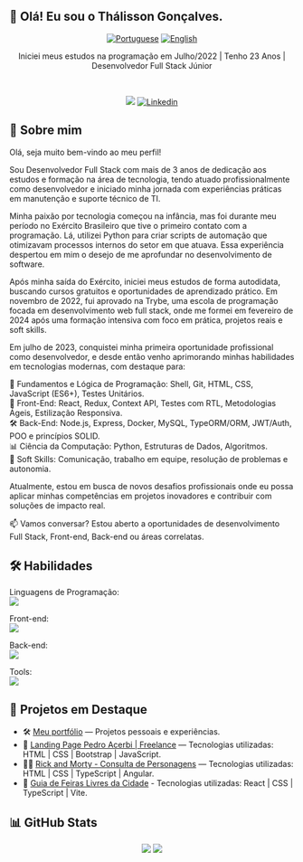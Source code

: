## 👋 Olá! Eu sou o Thálisson Gonçalves.

<div align="center">

[![Portuguese](https://flagsapi.com/BR/flat/32.png)](README.md)
[![English](https://flagsapi.com/US/flat/32.png)](README-EN.md)

</div>

<p align="center">
  Iniciei meus estudos na programação em Julho/2022 | Tenho 23 Anos | Desenvolvedor Full Stack Júnior
</p>

<br/>

<p align="center">
    <a href="https://thalisson-goncalves.vercel.app"><img src="https://img.shields.io/badge/Portfolio-%23000000.svg?style=for-the-badge&logo=firefox&logoColor=#FF7139" /></a>
    <a href="https://www.linkedin.com/in/thalissongoncalves/"><img alt="Linkedin" src="https://img.shields.io/badge/linkedin-%230077B5.svg?style=for-the-badge&logo=linkedin&logoColor=white"></a>
</p>

  <h2>🔎 Sobre mim</h2>
  <p>
      Olá, seja muito bem-vindo ao meu perfil!

Sou Desenvolvedor Full Stack com mais de 3 anos de dedicação aos estudos e formação na área de tecnologia, tendo atuado profissionalmente como desenvolvedor e iniciado minha jornada com experiências práticas em manutenção e suporte técnico de TI.

Minha paixão por tecnologia começou na infância, mas foi durante meu período no Exército Brasileiro que tive o primeiro contato com a programação. Lá, utilizei Python para criar scripts de automação que otimizavam processos internos do setor em que atuava. Essa experiência despertou em mim o desejo de me aprofundar no desenvolvimento de software.

Após minha saída do Exército, iniciei meus estudos de forma autodidata, buscando cursos gratuitos e oportunidades de aprendizado prático. Em novembro de 2022, fui aprovado na Trybe, uma escola de programação focada em desenvolvimento web full stack, onde me formei em fevereiro de 2024 após uma formação intensiva com foco em prática, projetos reais e soft skills.

Em julho de 2023, conquistei minha primeira oportunidade profissional como desenvolvedor, e desde então venho aprimorando minhas habilidades em tecnologias modernas, com destaque para:

🧠 Fundamentos e Lógica de Programação: Shell, Git, HTML, CSS, JavaScript (ES6+), Testes Unitários.<br/>
🎨 Front-End: React, Redux, Context API, Testes com RTL, Metodologias Ágeis, Estilização Responsiva.<br/>
🛠️ Back-End: Node.js, Express, Docker, MySQL, TypeORM/ORM, JWT/Auth, POO e princípios SOLID.<br/>
📊 Ciência da Computação: Python, Estruturas de Dados, Algoritmos.<br/>
💬 Soft Skills: Comunicação, trabalho em equipe, resolução de problemas e autonomia.<br/>

Atualmente, estou em busca de novos desafios profissionais onde eu possa aplicar minhas competências em projetos inovadores e contribuir com soluções de impacto real.

📫 Vamos conversar? Estou aberto a oportunidades de desenvolvimento Full Stack, Front-end, Back-end ou áreas correlatas.
  </p>
  
  <h2>🛠️ Habilidades</h2>

  <p>
    Linguagens de Programação: <br/>
      <a href="https://skillicons.dev"><img src="https://skillicons.dev/icons?i=js,py,ts" /></a>
  </p>

  <p>
    Front-end: <br/>
      <a href="https://skillicons.dev"><img src="https://skillicons.dev/icons?i=html,css,react,bootstrap" /></a>
  </p>

  <p>
    Back-end: <br/>
      <a href="https://skillicons.dev"><img src="https://skillicons.dev/icons?i=docker,mysql,npm,nodejs" /></a>
  </p>

  <p>
    Tools: <br/>
      <a href="https://skillicons.dev"><img src="https://skillicons.dev/icons?i=vite,git,github,githubactions,vscode,vercel" /></a>
  </p>

## 🚀 Projetos em Destaque

- 🛠️ [Meu portfólio](https://thalisson-goncalves.vercel.app) — Projetos pessoais e experiências.
- 🧔 [Landing Page Pedro Acerbi | Freelance](https://pedro-acerbi-psychology.vercel.app/) — Tecnologias utilizadas: HTML | CSS | Bootstrap | JavaScript.
- 👩‍💻 [Rick and Morty - Consulta de Personagens](https://tg-rick-and-morty.vercel.app/) — Tecnologias utilizadas: HTML | CSS | TypeScript | Angular.
- 🥗 [Guia de Feiras Livres da Cidade](https://city-street-fair-guide.vercel.app/) - Tecnologias utilizadas: React | CSS | TypeScript | Vite.

## 📊 GitHub Stats

<div align="center">
  <img src="https://github-readme-stats.vercel.app/api?username=thalissongoncalves&show_icons=true&theme=dracula" />
  <img src="https://github-readme-stats.vercel.app/api/top-langs/?username=thalissongoncalves&layout=compact&theme=dracula" />
</div>
